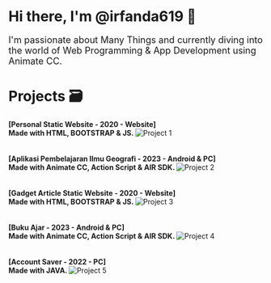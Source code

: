 # Hi there, I'm @irfanda619 👋
<span style="font-size: 18px;">I'm passionate about Many Things and currently diving into the world of Web Programming & App Development using Animate CC.</span>

# Projects 🗃️
<b> [Personal Static Website - 2020 - Website] <br> Made with HTML, BOOTSTRAP & JS. </b> 
![Project 1](https://i.postimg.cc/zGvjQfvV/personal-website.png) 
<br> <br> <br>
<b> [Aplikasi Pembelajaran Ilmu Geografi - 2023 - Android & PC] <br>  Made with Animate CC, Action Script & AIR SDK. </b>
![Project 2](https://i.postimg.cc/nhgSQhyv/HOW-TO-landscape.jpg)
<br> <br> <br>
<b> [Gadget Article Static Website - 2020 - Website] <br> Made with HTML, BOOTSTRAP & JS. </b>
![Project 3](https://i.postimg.cc/2ycV0VR7/Vanzgadget.png)
<br> <br> <br>
<b> [Buku Ajar - 2023 - Android & PC] <br>  Made with Animate CC, Action Script & AIR SDK. </b>
![Project 4](https://i.postimg.cc/sD917PJr/kingslayer-2.png)
<br> <br> <br>
<b> [Account Saver - 2022 - PC] <br>  Made with JAVA. </b>
![Project 5](https://i.postimg.cc/2SGbRdqw/kingslayer.png)


